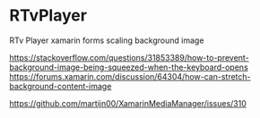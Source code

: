 # RTvPlayer
RTv Player
xamarin forms scaling background image

https://stackoverflow.com/questions/31853389/how-to-prevent-background-image-being-squeezed-when-the-keyboard-opens
https://forums.xamarin.com/discussion/64304/how-can-stretch-background-content-image

https://github.com/martijn00/XamarinMediaManager/issues/310

